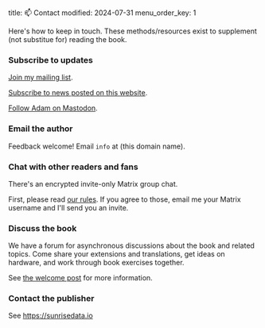 title: 📫 Contact
modified: 2024-07-31
menu_order_key: 1

Here's how to keep in touch.
These methods/resources exist to supplement (not substitue for) reading the book.

### Subscribe to updates

[Join my mailing list](https://meonkeys.gumroad.com).

[Subscribe to news posted on this website](https://selfhostbook.com/feeds/all.atom.xml).

<a rel="me" href="https://fosstodon.org/@meonkeys">Follow Adam on Mastodon</a>.

### Email the author

Feedback welcome!
Email `info` at (this domain name).

### Chat with other readers and fans

There's an encrypted invite-only Matrix group chat.

First, please read [our rules]({filename}/pages/rules.md).
If you agree to those, email me your Matrix username and I'll send you an invite.

### Discuss the book

We have a forum for asynchronous discussions about the book and related topics.
Come share your extensions and translations, get ideas on hardware, and work through book exercises together.

See [the welcome post](https://help.selfhostbook.com/d/1-welcome) for more information.

### Contact the publisher

See <https://sunrisedata.io>
